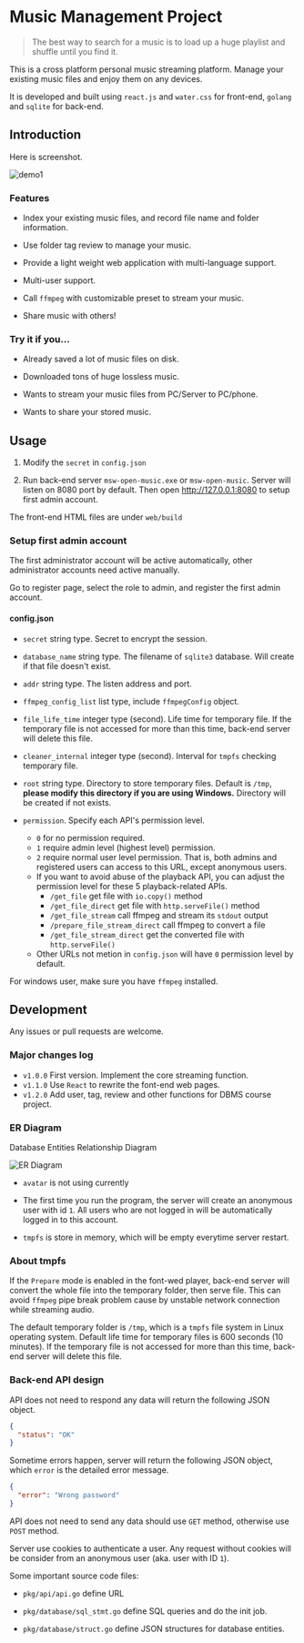 # Music Management Project

> The best way to search for a music is to load up a huge playlist and shuffle until you find it.

This is a cross platform personal music streaming platform. Manage your existing music files and enjoy them on any devices.

It is developed and built using `react.js` and `water.css` for front-end, `golang` and `sqlite` for back-end.

## Introduction

Here is screenshot.

![demo1](demo1.jpg)

### Features

- Index your existing music files, and record file name and folder information.

- Use folder tag review to manage your music.

- Provide a light weight web application with multi-language support.

- Multi-user support.

- Call `ffmpeg` with customizable preset to stream your music.

- Share music with others!

### Try it if you...

- Already saved a lot of music files on disk.

- Downloaded tons of huge lossless music.

- Wants to stream your music files from PC/Server to PC/phone.

- Wants to share your stored music.

## Usage

1. Modify the `secret` in `config.json`

2. Run back-end server `msw-open-music.exe` or `msw-open-music`. Server will listen on 8080 port by default. Then open <http://127.0.0.1:8080> to setup first admin account.

The front-end HTML files are under `web/build`

### Setup first admin account

The first administrator account will be active automatically, other administrator accounts need active manually.

Go to register page, select the role to admin, and register the first admin account.

#### config.json

- `secret` string type. Secret to encrypt the session.

- `database_name` string type. The filename of `sqlite3` database. Will create if that file doesn't exist.
- `addr` string type. The listen address and port.
- `ffmpeg_config_list` list type, include `ffmpegConfig` object.
- `file_life_time` integer type (second). Life time for temporary file. If the temporary file is not accessed for more than this time, back-end server will delete this file.
- `cleaner_internal` integer type (second). Interval for `tmpfs` checking temporary file.
- `root` string type. Directory to store temporary files. Default is `/tmp`, **please modify this directory if you are using Windows.** Directory will be created if not exists.
- `permission`. Specify each API's permission level.
  - `0` for no permission required.
  - `1` require admin level (highest level) permission.
  - `2` require normal user level permission. That is, both admins and registered users can access to this URL, except anonymous users.
  - If you want to avoid abuse of the playback API, you can adjust the permission level for these 5 playback-related APIs.
    - `/get_file` get file with `io.copy()` method
    - `/get_file_direct` get file with `http.serveFile()` method
    - `/get_file_stream` call ffmpeg and stream its `stdout` output
    - `/prepare_file_stream_direct` call ffmpeg to convert a file
    - `/get_file_stream_direct` get the converted file with `http.serveFile()`
  - Other URLs not metion in `config.json` will have `0` permission level by default.

For windows user, make sure you have `ffmpeg` installed.

## Development

Any issues or pull requests are welcome.

### Major changes log

- `v1.0.0` First version. Implement the core streaming function.
- `v1.1.0` Use `React` to rewrite the font-end web pages.
- `v1.2.0` Add user, tag, review and other functions for DBMS course project.

### ER Diagram

Database Entities Relationship Diagram

![ER Diagram](erdiagram.png)

- `avatar` is not using currently

- The first time you run the program, the server will create an anonymous user with id `1`. All users who are not logged in will be automatically logged in to this account.

- `tmpfs` is store in memory, which will be empty everytime server restart.

### About tmpfs

If the `Prepare` mode is enabled in the font-wed player, back-end server will convert the whole file into the temporary folder, then serve file. This can avoid `ffmpeg` pipe break problem cause by unstable network connection while streaming audio.

The default temporary folder is `/tmp`, which is a `tmpfs` file system in Linux operating system. Default life time for temporary files is 600 seconds (10 minutes). If the temporary file is not accessed for more than this time, back-end server will delete this file.

### Back-end API design

API does not need to respond any data will return the following JSON object.

```json
{
  "status": "OK"
}
```

Sometime errors happen, server will return the following JSON object, which `error` is the detailed error message.

```json
{
  "error": "Wrong password"
}
```

API does not need to send any data should use `GET` method, otherwise use `POST` method.

Server use cookies to authenticate a user. Any request without cookies will be consider from an anonymous user (aka. user with ID `1`).

Some important source code files:

- `pkg/api/api.go` define URL

- `pkg/database/sql_stmt.go` define SQL queries and do the init job.

- `pkg/database/struct.go` define JSON structures for database entities.
